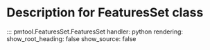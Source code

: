 # Description for FeaturesSet class

::: pmtool.FeaturesSet.FeaturesSet
    handler: python
    rendering:
      show_root_heading: false
      show_source: false